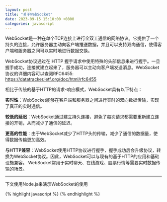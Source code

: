 ```yaml
---
layout: post
title: "关于WebSocket"
date: 2023-09-15 15:10:00 +0800
categories: javascript
--- 
```


WebSocket是一种在单个TCP连接上进行全双工通信的网络协议。它提供了一个持久的连接，允许服务器主动向客户端推送数据，并且可以支持双向通信，使得客户端和服务器之间可以实时地进行数据交换。

WebSocket协议通过在 HTTP 握手请求中使用特殊的头部信息来进行握手。一旦握手成功，连接就建立起来了，服务器可以主动向客户端发送消息。WebSocket协议的详细内容可以查阅RFC6455:  https://datatracker.ietf.org/doc/html/rfc6455

相比于传统的基于HTTP的请求-响应模式，WebSocket具有以下特点：

**实时性**：WebSocket能够在客户端和服务器之间进行实时的双向数据传输，实现了真正的实时通信。

**较低的延迟**：WebSocket通过建立持久连接，避免了每次请求都需要重新建立连接的开销，从而减少了通信的延迟。

**更高的性能**：由于WebSocket减少了HTTP头的传输，减少了通信的数据量，使得数据传输更加高效。

**与HTTP兼容**：WebSocket使用HTTP协议进行握手，握手成功后会升级协议，转换为WebSocket协议。因此，WebSocket可以与现有的基于HTTP的应用和基础设施兼容。
WebSocket常用于实时聊天、在线游戏、股票行情等需要实时数据传输的场景。

------------
下文使用Node.js来演示WebSocket的使用




{% highlight javascript %} 
{% endhighlight %}
